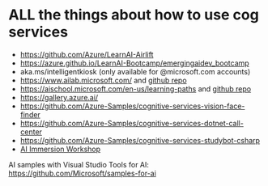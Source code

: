 # ALL the things about how to use cog services

- https://github.com/Azure/LearnAI-Airlift
- https://azure.github.io/LearnAI-Bootcamp/emergingaidev_bootcamp
- aka.ms/intelligentkiosk (only available for @microsoft.com accounts)
- https://www.ailab.microsoft.com/ and [github repo](https://github.com/Microsoft/ailab)
- https://aischool.microsoft.com/en-us/learning-paths and [github repo](https://github.com/Microsoft/AISchoolTutorials)
- https://gallery.azure.ai/
- https://github.com/Azure-Samples/cognitive-services-vision-face-finder
- https://github.com/Azure-Samples/cognitive-services-dotnet-call-center
- https://github.com/Azure-Samples/cognitive-services-studybot-csharp
- [AI Immersion Workshop](https://github.com/Microsoft/AI-Immersion-Workshop)
 
AI samples with Visual Studio Tools for AI: https://github.com/Microsoft/samples-for-ai
